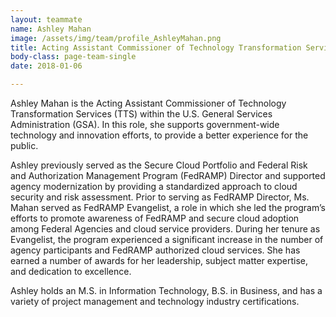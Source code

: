 ```yaml
---
layout: teammate
name: Ashley Mahan
image: /assets/img/team/profile_AshleyMahan.png
title: Acting Assistant Commissioner of Technology Transformation Services (TTS) 
body-class: page-team-single
date: 2018-01-06

---
```

Ashley Mahan is the Acting Assistant Commissioner of Technology Transformation Services (TTS) within the U.S. General Services Administration (GSA). In this role, she supports government-wide technology and innovation efforts, to provide a better experience for the public. 

Ashley previously served as the Secure Cloud Portfolio and Federal Risk and Authorization Management Program (FedRAMP) Director and supported agency modernization by providing a standardized approach to cloud security and risk assessment. Prior to serving as FedRAMP Director, Ms. Mahan served as FedRAMP Evangelist, a role in which she led the program’s efforts to promote awareness of FedRAMP and secure cloud adoption among Federal Agencies and cloud service providers. During her tenure as Evangelist, the program experienced a significant increase in the number of agency participants and FedRAMP authorized cloud services. She has earned a number of awards for her leadership, subject matter expertise, and dedication to excellence. 

Ashley holds an M.S. in Information Technology, B.S. in Business, and has a variety of project management and technology industry certifications.

